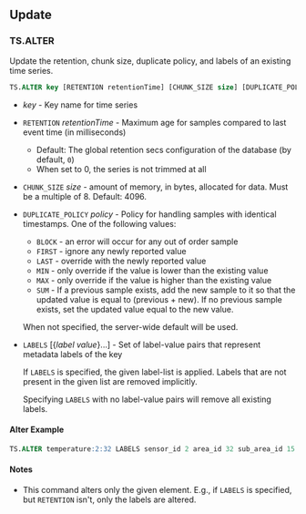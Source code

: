 ## Update

### TS.ALTER

Update the retention, chunk size, duplicate policy, and labels of an existing time series.

```sql
TS.ALTER key [RETENTION retentionTime] [CHUNK_SIZE size] [DUPLICATE_POLICY policy] [LABELS [{label value}...]]
```

- _key_ - Key name for time series
- `RETENTION` _retentionTime_ - Maximum age for samples compared to last event time (in milliseconds)
   - Default: The global retention secs configuration of the database (by default, `0`)
   - When set to 0, the series is not trimmed at all
- `CHUNK_SIZE` _size_ - amount of memory, in bytes, allocated for data. Must be a multiple of 8. Default: 4096.
- `DUPLICATE_POLICY` _policy_ - Policy for handling samples with identical timestamps. One of the following values:
  - `BLOCK` - an error will occur for any out of order sample
  - `FIRST` - ignore any newly reported value
  - `LAST` - override with the newly reported value
  - `MIN` - only override if the value is lower than the existing value
  - `MAX` - only override if the value is higher than the existing value
  - `SUM` - If a previous sample exists, add the new sample to it so that the updated value is equal to (previous + new). If no previous sample exists, set the updated value equal to the new value.

  When not specified, the server-wide default will be used.

- `LABELS` [{_label_ _value_}...] - Set of label-value pairs that represent metadata labels of the key

  If `LABELS` is specified, the given label-list is applied. Labels that are not present in the given list are removed implicitly.  

  Specifying `LABELS` with no label-value pairs will remove all existing labels.
  

#### Alter Example

```sql
TS.ALTER temperature:2:32 LABELS sensor_id 2 area_id 32 sub_area_id 15
```

#### Notes
* This command alters only the given element. E.g., if `LABELS` is specified, but `RETENTION` isn't, only the labels are altered.
